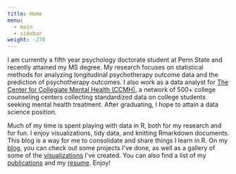 ```yaml
---
title: Home
menu:
  - main
  - sidebar
weight: -270
---
```


I am currently a fifth year psychology doctorate student at Penn State and recently attained my MS degree. My research focuses on statistical methods for analyzing longitudinal psychotherapy outcome data and the prediction of psychotherapy outcomes. I also work as a data analyst for [The Center for Collegiate Mental Health (CCMH)](https://ccmh.psu.edu), a network of 500+ college counseling centers collecting standardized data on college students seeking mental health treatment. After graduating, I hope to attain a data science position. 

Much of my time is spent playing with data in R, both for my research and for fun. I enjoy visualizations, tidy data, and  knitting Rmarkdown documents. This blog is a way for me to consolidate and share things I learn in R.  On my [blog](blog/), you can  check out some projects I've done, as well as a gallery of some of the [visualizations](visualizations/) I've created. You can also find a list of my [publications](publications/) and my [resume](resume/). Enjoy!

 
